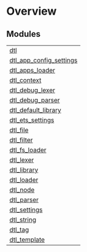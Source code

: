 

# Overview #


## Modules ##


<table width="100%" border="0" summary="list of modules">
<tr><td><a href="dtl.md" class="module">dtl</a></td></tr>
<tr><td><a href="dtl_app_config_settings.md" class="module">dtl_app_config_settings</a></td></tr>
<tr><td><a href="dtl_apps_loader.md" class="module">dtl_apps_loader</a></td></tr>
<tr><td><a href="dtl_context.md" class="module">dtl_context</a></td></tr>
<tr><td><a href="dtl_debug_lexer.md" class="module">dtl_debug_lexer</a></td></tr>
<tr><td><a href="dtl_debug_parser.md" class="module">dtl_debug_parser</a></td></tr>
<tr><td><a href="dtl_default_library.md" class="module">dtl_default_library</a></td></tr>
<tr><td><a href="dtl_ets_settings.md" class="module">dtl_ets_settings</a></td></tr>
<tr><td><a href="dtl_file.md" class="module">dtl_file</a></td></tr>
<tr><td><a href="dtl_filter.md" class="module">dtl_filter</a></td></tr>
<tr><td><a href="dtl_fs_loader.md" class="module">dtl_fs_loader</a></td></tr>
<tr><td><a href="dtl_lexer.md" class="module">dtl_lexer</a></td></tr>
<tr><td><a href="dtl_library.md" class="module">dtl_library</a></td></tr>
<tr><td><a href="dtl_loader.md" class="module">dtl_loader</a></td></tr>
<tr><td><a href="dtl_node.md" class="module">dtl_node</a></td></tr>
<tr><td><a href="dtl_parser.md" class="module">dtl_parser</a></td></tr>
<tr><td><a href="dtl_settings.md" class="module">dtl_settings</a></td></tr>
<tr><td><a href="dtl_string.md" class="module">dtl_string</a></td></tr>
<tr><td><a href="dtl_tag.md" class="module">dtl_tag</a></td></tr>
<tr><td><a href="dtl_template.md" class="module">dtl_template</a></td></tr></table>

